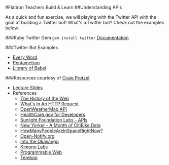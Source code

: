 #Flatiron Teachers Build & Learn
##Understanding APIs

As a quick and fun exercise, we will playing with the Twitter API with the goal of building a Twitter bot! What's a Twitter bot? Check out the examples below.

###Ruby Twitter Gem
`gem install twitter`
[Documentation](https://github.com/sferik/twitter)

###Twitter Bot Examples
* [Every Word](https://twitter.com/everyword)
* [Pentametron](https://twitter.com/pentametron)
* [Library of Babel](https://twitter.com/libraryofbabel_)

###Resources courtesy of [Craig Protzel](https://github.com/craigprotzel/Mashups)
* [Lecture Slides](https://dl.dropboxusercontent.com/u/9648298/Mashups_Fall2015_Week1_Slides_Upload.pdf)
* References
	* [The History of the Web](http://docs.webplatform.org/wiki/concepts/internet_and_web/The_History_of_the_Web)
	* [What's In An HTTP Request](http://rve.org.uk/dumprequest)
	* [OpenWeatherMap API](http://openweathermap.org/API)
	* [HealthCare.gov for Developers](https://www.healthcare.gov/developers/)
	* [Sunlight Foundation Labs - APIs](http://sunlightfoundation.com/api/)
	* [New Yorker - A Month of CitiBike Data](http://www.newyorker.com/sandbox/business/citi-bike.html)
	* [HowManyPeopleAreInSpaceRightNow?](http://www.howmanypeopleareinspacerightnow.com/)
	* [Open-Notify.org](http://open-notify.org/)
	* [Into the Okavango](http://intotheokavango.org/)
	* [Kimono Labs](https://www.kimonolabs.com/)
	* [Programmable Web](http://programmableweb.com)
	* [Temboo](https://www.temboo.com/)